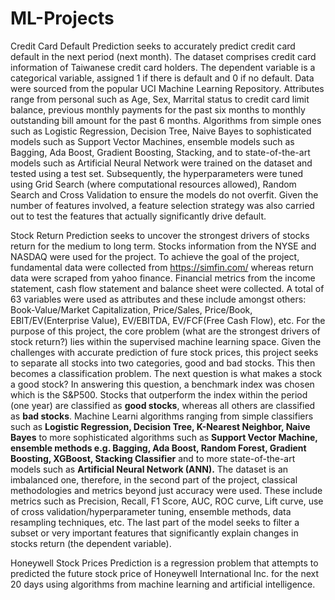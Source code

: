 # ML-Projects
Credit Card Default Prediction seeks to accurately predict credit card default in the next period (next month). The dataset comprises credit card information of Taiwanese credit card holders. The dependent variable is a categorical variable, assigned 1 if there is default and 0 if no default. Data were sourced from the popular UCI Machine Learning Repository. Attributes range from personal such as Age, Sex, Marrital status to credit card limit balance, previous monthly payments for the past six months to monthly outstanding bill amount for the past 6 months. Algorithms from simple ones such as Logistic Regression, Decision Tree, Naive Bayes to sophisticated models such as Support Vector Machines, ensemble models such as Bagging, Ada Boost, Gradient Boosting, Stacking, and to state-of-the-art models such as Artificial Neural Network were trained on the dataset and tested using a test set. Subsequently, the hyperparameters were tuned using Grid Search (where computational resources allowed), Random Search and Cross Validation to ensure the models do not overfit. Given the number of features involved, a feature selection strategy was also carried out to test the features that actually significantly drive default.


Stock Return Prediction seeks to uncover the strongest drivers of stocks return for the medium to long term. Stocks information
from the NYSE and NASDAQ were used for the project.
To achieve the goal of the project, fundamental data were collected from https://simfin.com/ whereas return data were scraped
from yahoo finance. 
Financial metrics from the income statement, cash flow statement and balance sheet were collected. A total of 63 variables were used as
attributes and these include amongst others: Book-Value/Market Capitalization, Price/Sales, Price/Book, EBIT/EV(Enterprise Value),
EV/EBITDA, EV/FCF(Free Cash Flow), etc.
For the purpose of this project, the core problem (what are the strongest drivers of stock return?) lies within the supervised 
machine learning space. Given the challenges with accurate prediction of fure stock prices, this project seeks to separate 
all stocks into two categories, good and bad stocks. This then becomes a classification problem. The next question is what makes a stock 
a good stock? In answering this question, a benchmark index was chosen which is the S&P500. Stocks that outperform the index within 
the period (one year) are classified as **good stocks**, whereas all others are classified as **bad stocks**. 
Machine Learni algorithms ranging from simple classifiers such as **Logistic Regression, Decision Tree, K-Nearest Neighbor, Naive Bayes** 
to more sophisticated algorithms such as **Support Vector Machine, ensemble methods e.g. Bagging, Ada Boost, Random Forest, 
Gradient Boosting, XGBoost, Stacking Classifier** and to more state-of-the-art models such as **Artificial Neural Network (ANN).**
The dataset is an imbalanced one, therefore, in the second part of the project, classical methodologies and metrics 
beyond just accuracy were used. These include metrics such as Precision, Recall, F1 Score, AUC, ROC curve, Lift curve, 
use of cross validation/hyperparameter tuning, ensemble methods, data resampling techniques, etc.
The last part of the model seeks to filter a subset or very important features that significantly explain changes in 
stocks return (the dependent variable).

Honeywell Stock Prices Prediction is a regression problem that attempts to predicted the future stock price of Honeywell International Inc. for the next 20 days using algorithms from machine learning and artificial intelligence.
